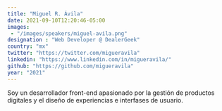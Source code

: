 ```yaml
---
title: "Miguel R. Ávila"
date: 2021-09-10T12:20:46-05:00
images:
 - "/images/speakers/miguel-avila.png"
designation : "Web Developer @ DealerGeek"
country: "mx"
twitter: "https://twitter.com/migueravila"
linkedin: "https://www.linkedin.com/in/migueravila/"
github: "https://github.com/migueravila"
year: "2021"
---
```


Soy un desarrollador front-end apasionado por la gestión de productos digitales y el diseño de experiencias e interfases de usuario.